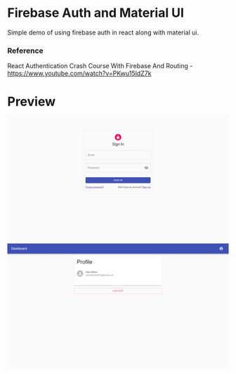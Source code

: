 # Firebase Auth and Material UI

Simple demo of using firebase auth in react along with material ui.

### Reference
React Authentication Crash Course With Firebase And Routing - https://www.youtube.com/watch?v=PKwu15ldZ7k

# Preview
<img src="./media/signin.png" />
<img src="./media/dashboard.png" />
